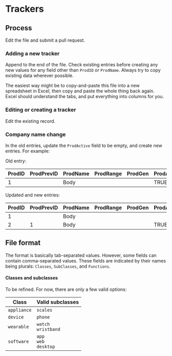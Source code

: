 # Trackers

## Process

Edit the file and submit a pull request.


### Adding a new tracker

Append to the end of the file. Check existing entries before creating any new values for any field other than `ProdID` or `ProdName`. Always try to copy existing data wherever possible.

The easiest way might be to copy-and-paste this file into a new spreadsheet in Excel, then copy and paste the whole thing back again. Excel should understand the tabs, and put everything into columns for you.

### Editing or creating a tracker

Edit the existing record.


### Company name change

In the old entries, update the `ProdActive` field to be empty, and create new entries. For example:

Old entry:

|ProdID|	ProdPrevID|	ProdName|	ProdRange|	ProdGen|	ProdActive|ProdPriceMin|ProdPriceMax|ProdDateCreated|	ProdDateUpdated|	CorpID|	CorpParentID|	CorpName|	Classes|	SubClasses|	Functions|
|--|--|--|--|--|--|--|--|--|--|--|--|--|--|--|--|
|1	|  |Body| | |TRUE|80|120|2017-09-01|2017-09-07|1|		|Withings|appliance|scales|1,2,3|

Updated and new entries:

|ProdID|	ProdPrevID|	ProdName|	ProdRange|	ProdGen|	ProdActive|ProdPriceMin|ProdPriceMax|	ProdDateCreated|	ProdDateUpdated|	CorpID|	CorpParentID|	CorpName|	Classes|	SubClasses|	Functions|
|--|--|--|--|--|--|--|--|--|--|--|--|--|--|--|--|
|1	|  |Body| | | |80|120|2017-09-01|2017-09-07|1|		|Withings|appliance|scales|1,2,3|
|2	|1 |Body| | |TRUE|80|120|2017-09-09|2017-09-09|2|		|Nokia|appliance|scales|2,3,4|


## File format

The format is basically tab-separated values. However, some fields can contain comma-separated values. These fields are indicated by their names being plurals: `Classes`, `SubClasses`, and `Functions`.

#### Classes and subclasses

To be refined. For now, there are only a few valid options:

| Class | Valid subclasses |
|--|--|
| `appliance` | `scales` |
| `device`    | `phone`  |
| `wearable`  | `watch`<br>`wristband` |
| `software`  | `app`<br>`web`<br>`desktop` |
